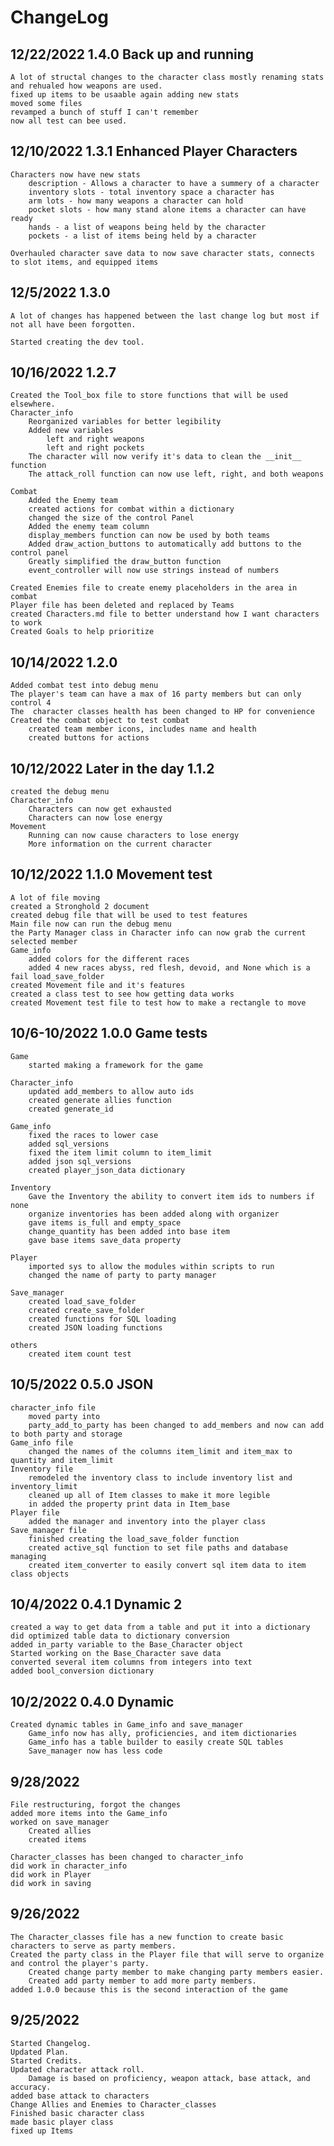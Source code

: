 # ChangeLog

## 12/22/2022 1.4.0 Back up and running

    A lot of structal changes to the character class mostly renaming stats and rehualed how weapons are used.
    fixed up items to be usaable again adding new stats
    moved some files
    revamped a bunch of stuff I can't remember
    now all test can bee used.

## 12/10/2022 1.3.1 Enhanced Player Characters

    Characters now have new stats
        description - Allows a character to have a summery of a character
        inventory slots - total inventory space a character has
        arm lots - how many weapons a character can hold
        pocket slots - how many stand alone items a character can have ready
        hands - a list of weapons being held by the character
        pockets - a list of items being held by a character

    Overhauled character save data to now save character stats, connects to slot items, and equipped items

## 12/5/2022 1.3.0

    A lot of changes has happened between the last change log but most if not all have been forgotten.

    Started creating the dev tool.

## 10/16/2022 1.2.7

    Created the Tool_box file to store functions that will be used elsewhere.
    Character_info
        Reorganized variables for better legibility
        Added new variables
            left and right weapons
            left and right pockets
        The character will now verify it's data to clean the __init__ function
        The attack_roll function can now use left, right, and both weapons

    Combat
        Added the Enemy team
        created actions for combat within a dictionary
        changed the size of the control Panel
        Added the enemy team column
        display_members function can now be used by both teams
        Added draw_action_buttons to automatically add buttons to the control panel
        Greatly simplified the draw_button function
        event_controller will now use strings instead of numbers

    Created Enemies file to create enemy placeholders in the area in combat
    Player file has been deleted and replaced by Teams
    created Characters.md file to better understand how I want characters to work
    Created Goals to help prioritize

## 10/14/2022 1.2.0

    Added combat test into debug menu
    The player's team can have a max of 16 party members but can only control 4
    The  character classes health has been changed to HP for convenience
    Created the combat object to test combat
        created team member icons, includes name and health
        created buttons for actions

## 10/12/2022 Later in the day 1.1.2

    created the debug menu
    Character_info
        Characters can now get exhausted
        Characters can now lose energy
    Movement
        Running can now cause characters to lose energy
        More information on the current character 

## 10/12/2022 1.1.0 Movement test

    A lot of file moving
    created a Stronghold 2 document
    created debug file that will be used to test features
    Main file now can run the debug menu
    the Party Manager class in Character info can now grab the current selected member
    Game_info
        added colors for the different races
        added 4 new races abyss, red flesh, devoid, and None which is a fail load_save_folder
    created Movement file and it's features
    created a class test to see how getting data works
    created Movement test file to test how to make a rectangle to move

## 10/6-10/2022 1.0.0 Game tests

    Game
        started making a framework for the game

    Character_info
        updated add_members to allow auto ids
        created generate allies function
        created generate_id

    Game_info
        fixed the races to lower case
        added sql_versions
        fixed the item limit column to item_limit
        added json sql_versions
        created player_json_data dictionary
    
    Inventory
        Gave the Inventory the ability to convert item ids to numbers if none
        organize inventories has been added along with organizer
        gave items is_full and empty_space
        change_quantity has been added into base item
        gave base items save_data property

    Player
        imported sys to allow the modules within scripts to run
        changed the name of party to party manager
    
    Save_manager
        created load_save_folder
        created create_save_folder
        created functions for SQL loading
        created JSON loading functions

    others
        created item count test

## 10/5/2022 0.5.0 JSON

    character_info file
        moved party into
        party_add_to_party has been changed to add_members and now can add to both party and storage
    Game_info file
        changed the names of the columns item_limit and item_max to quantity and item_limit
    Inventory file
        remodeled the inventory class to include inventory list and inventory_limit
        cleaned up all of Item classes to make it more legible
        in added the property print data in Item_base
    Player file
        added the manager and inventory into the player class
    Save_manager file
        finished creating the load_save_folder function
        created active_sql function to set file paths and database managing
        created item_converter to easily convert sql item data to item class objects

## 10/4/2022 0.4.1 Dynamic 2

    created a way to get data from a table and put it into a dictionary
    did optimized table data to dictionary conversion
    added in_party variable to the Base_Character object
    Started working on the Base_Character save data
    converted several item columns from integers into text
    added bool_conversion dictionary

## 10/2/2022 0.4.0 Dynamic

    Created dynamic tables in Game_info and save_manager
        Game_info now has ally, proficiencies, and item dictionaries
        Game_info has a table builder to easily create SQL tables
        Save_manager now has less code

## 9/28/2022

    File restructuring, forgot the changes
    added more items into the Game_info
    worked on save_manager
        Created allies
        created items

    Character_classes has been changed to character_info
    did work in character_info
    did work in Player
    did work in saving

## 9/26/2022

    The Character_classes file has a new function to create basic characters to serve as party members.
    Created the party class in the Player file that will serve to organize and control the player's party.
        Created change party member to make changing party members easier.
        Created add party member to add more party members.
    added 1.0.0 because this is the second interaction of the game

## 9/25/2022

    Started Changelog.
    Updated Plan.
    Started Credits.
    Updated character attack roll.
        Damage is based on proficiency, weapon attack, base attack, and accuracy. 
    added base attack to characters
    Change Allies and Enemies to Character_classes
    Finished basic character class
    made basic player class
    fixed up Items
